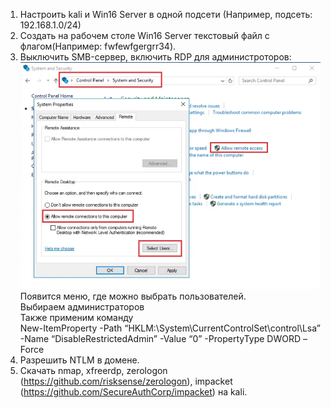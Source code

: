 1. Настроить kali и Win16 Server в одной подсети (Например, подсеть: 192.168.1.0/24)
2. Создать на рабочем столе Win16 Server текстовый файл с флагом(Например: fwfewfgergrr34).
3. Выключить SMB-сервер, включить RDP для администроторов:
   ![img1](./img/img1.png) <br>
   Появится меню, где можно выбрать пользователей. <br>
   Выбираем администраторов <br>
   Также применим команду <br>
   New-ItemProperty -Path “HKLM:\System\CurrentControlSet\control\Lsa” -Name “DisableRestrictedAdmin” -Value “0” -PropertyType DWORD –Force
4. Разрешить NTLM в домене.
5. Скачать nmap, xfreerdp, zerologon (https://github.com/risksense/zerologon), impacket (https://github.com/SecureAuthCorp/impacket) на kali. <br>
